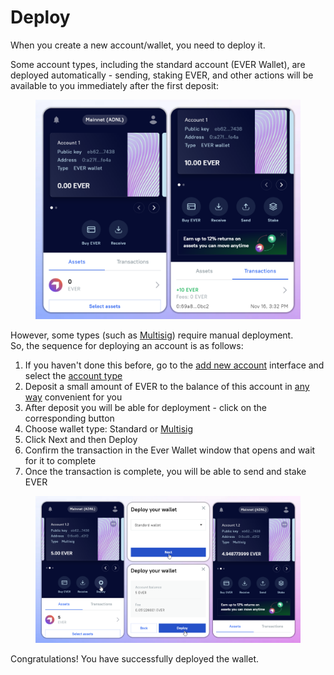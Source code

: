 # Deploy

When you create a new account/wallet, you need to deploy it.

Some account types, including the standard account (EVER Wallet), are deployed automatically - sending, staking EVER, and other actions will be available to you immediately after the first deposit:

<figure><img src="../../../.gitbook/assets/image (18).png" alt=""><figcaption></figcaption></figure>

However, some types (such as [Multisig](../../../multisig/)) require manual deployment. \
So, the sequence for deploying an account is as follows:

1. If you haven't done this before, go to the [add new account](https://docs.everwallet.net/seed-phrase-keys-and-accounts/account-management/ever-wallet-extension#create-new) interface and select the [account type](../types-of-account.md)
2. Deposit a small amount of EVER to the balance of this account in [any way](../../how-to-get-ever.md) convenient for you
3. After deposit you will be able for deployment - click on the corresponding button
4. Choose wallet type: Standard or [Multisig](../../../multisig/)
5. Click Next and then Deploy
6. Confirm the transaction in the Ever Wallet window that opens and wait for it to complete
7. Once the transaction is complete, you will be able to send and stake EVER

<figure><img src="../../../.gitbook/assets/image (35).png" alt=""><figcaption></figcaption></figure>

Congratulations! You have successfully deployed the wallet.
